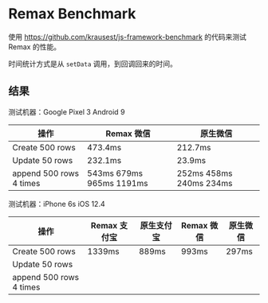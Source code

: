 # Remax Benchmark

使用 https://github.com/krausest/js-framework-benchmark 的代码来测试 Remax 的性能。

时间统计方式是从 `setData` 调用，到回调回来的时间。

## 结果

测试机器：Google Pixel 3 Android 9

| 操作                    | Remax 微信               | 原生微信                |
| ----------------------- | ------------------------ | ----------------------- |
| Create 500 rows         | 473.4ms                  | 212.7ms                 |
| Update 50 rows          | 232.1ms                  | 23.9ms                  |
| append 500 rows 4 times | 543ms 679ms 965ms 1191ms | 252ms 458ms 240ms 234ms |

测试机器：iPhone 6s iOS 12.4

| 操作                    | Remax 支付宝 | 原生支付宝 | Remax 微信 | 原生微信 |
| ----------------------- | ------------ | ---------- | ---------- | -------- |
| Create 500 rows         | 1339ms       | 889ms      | 993ms      | 297ms    |
| Update 50 rows          |              |            |            |          |
| append 500 rows 4 times |              |            |            |          |
